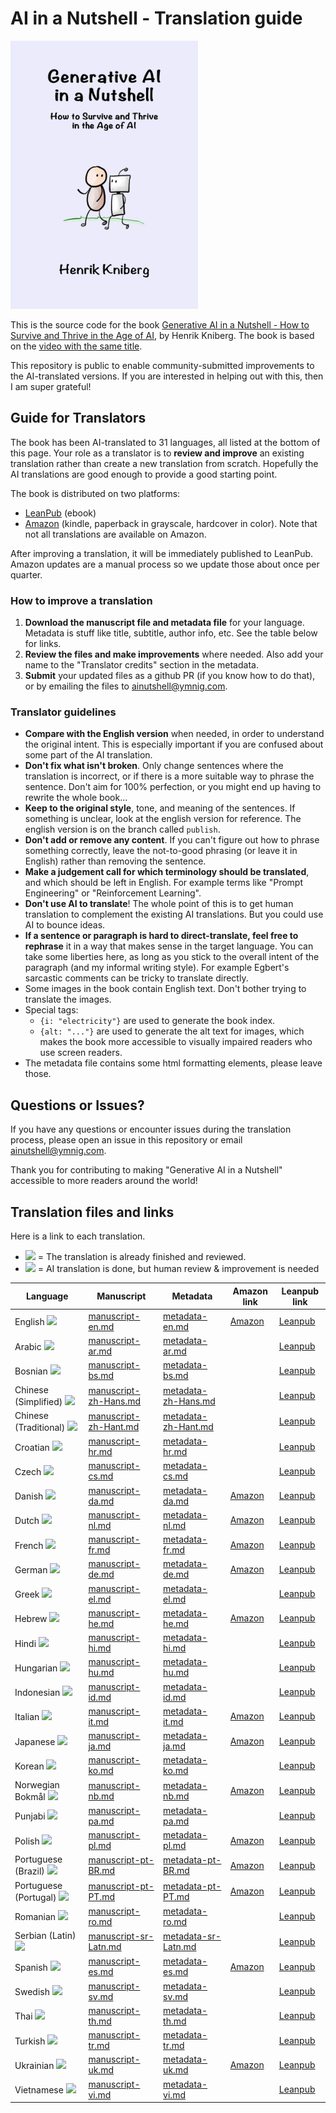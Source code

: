 # AI in a Nutshell - Translation guide

<img src="manuscript/resources/title_page.png" width="300" alt="Book Cover">

This is the source code for the book [Generative AI in a Nutshell - How to Survive and Thrive in the Age of AI](http://ymnig.ai/ainutshell), by Henrik Kniberg. The book is based on the [video with the same title](https://www.youtube.com/watch?v=2IK3DFHRFfw).

This repository is public to enable community-submitted improvements to the AI-translated versions. If you are interested in helping out with this, then I am super grateful!

## Guide for Translators

The book has been AI-translated to 31 languages, all listed at the bottom of this page. Your role as a translator is to **review and improve** an existing translation rather than create a new translation from scratch. Hopefully the AI translations are good enough to provide a good starting point.

The book is distributed on two platforms:

- [LeanPub](https://leanpub.com/ainutshell/) (ebook)
- [Amazon](https://www.amazon.com/Generative-AI-Nutshell-Survive-Thrive-ebook/dp/B0DSBFN12W/) (kindle, paperback in grayscale, hardcover in color). Note that not all translations are available on Amazon.

After improving a translation, it will be immediately published to LeanPub. Amazon updates are a manual process so we update those about once per quarter.

### How to improve a translation

1. **Download the manuscript file and metadata file** for your language. Metadata is stuff like title, subtitle, author info, etc. See the table below for links.
2. **Review the files and make improvements** where needed. Also add your name to the "Translator credits" section in the metadata.
3. **Submit** your updated files as a github PR (if you know how to do that), or by emailing the files to ainutshell@ymnig.com.

### Translator guidelines

- **Compare with the English version** when needed, in order to understand the original intent. This is especially important if you are confused about some part of the AI translation.
- **Don't fix what isn't broken**. Only change sentences where the translation is incorrect, or if there is a more suitable way to phrase the sentence. Don't aim for 100% perfection, or you might end up having to rewrite the whole book...
- **Keep to the original style**, tone, and meaning of the sentences. If something is unclear, look at the english version for reference. The english version is on the branch called `publish`.
- **Don't add or remove any content**. If you can't figure out how to phrase something correctly, leave the not-to-good phrasing (or leave it in English) rather than removing the sentence.
- **Make a judgement call for which terminology should be translated**, and which should be left in English. For example terms like "Prompt Engineering" or "Reinforcement Learning".
- **Don't use AI to translate**! The whole point of this is to get human translation to complement the existing AI translations. But you could use AI to bounce ideas.
- **If a sentence or paragraph is hard to direct-translate, feel free to rephrase** it in a way that makes sense in the target language. You can take some liberties here, as long as you stick to the overall intent of the paragraph (and my informal writing style). For example Egbert's sarcastic comments can be tricky to translate directly.
- Some images in the book contain English text. Don't bother trying to translate the images.
- Special tags:
  - `{i: "electricity"}` are used to generate the book index.
  - `{alt: "..."}` are used to generate the alt text for images, which makes the book more accessible to visually impaired readers who use screen readers.
- The metadata file contains some html formatting elements, please leave those.

## Questions or Issues?

If you have any questions or encounter issues during the translation process, please open an issue in this repository or email ainutshell@ymnig.com.

Thank you for contributing to making "Generative AI in a Nutshell" accessible to more readers around the world!

## Translation files and links

Here is a link to each translation.

- ![](https://img.shields.io/badge/done-green) = The translation is already finished and reviewed.
- ![](https://img.shields.io/badge/todo-red) = AI translation is done, but human review & improvement is needed

| Language                                                         | Manuscript                                                | Metadata                                            | Amazon link                                                                           | Leanpub link                                      |
| ---------------------------------------------------------------- | --------------------------------------------------------- | --------------------------------------------------- | ------------------------------------------------------------------------------------- | ------------------------------------------------- |
| English ![](https://img.shields.io/badge/done-green)             | [manuscript-en.md](manuscript/manuscript-en.md)           | [metadata-en.md](metadata/metadata-en.md)           | [Amazon](https://www.amazon.com/Generative-AI-Nutshell-Survive-Thrive/dp/B0DTK6ZVWX/) | [Leanpub](https://leanpub.com/ainutshell)         |
| Arabic ![](https://img.shields.io/badge/todo-red)                | [manuscript-ar.md](manuscript/manuscript-ar.md)           | [metadata-ar.md](metadata/metadata-ar.md)           |                                                                                       | [Leanpub](https://leanpub.com/ainutshell-ar)      |
| Bosnian ![](https://img.shields.io/badge/todo-red)               | [manuscript-bs.md](manuscript/manuscript-bs.md)           | [metadata-bs.md](metadata/metadata-bs.md)           |                                                                                       | [Leanpub](https://leanpub.com/ainutshell-bs)      |
| Chinese (Simplified) ![](https://img.shields.io/badge/todo-red)  | [manuscript-zh-Hans.md](manuscript/manuscript-zh-Hans.md) | [metadata-zh-Hans.md](metadata/metadata-zh-Hans.md) |                                                                                       | [Leanpub](https://leanpub.com/ainutshell-zh-Hans) |
| Chinese (Traditional) ![](https://img.shields.io/badge/todo-red) | [manuscript-zh-Hant.md](manuscript/manuscript-zh-Hant.md) | [metadata-zh-Hant.md](metadata/metadata-zh-Hant.md) |                                                                                       | [Leanpub](https://leanpub.com/ainutshell-zh-Hant) |
| Croatian ![](https://img.shields.io/badge/todo-red)              | [manuscript-hr.md](manuscript/manuscript-hr.md)           | [metadata-hr.md](metadata/metadata-hr.md)           |                                                                                       | [Leanpub](https://leanpub.com/ainutshell-hr)      |
| Czech ![](https://img.shields.io/badge/todo-red)                 | [manuscript-cs.md](manuscript/manuscript-cs.md)           | [metadata-cs.md](metadata/metadata-cs.md)           |                                                                                       | [Leanpub](https://leanpub.com/ainutshell-cs)      |
| Danish ![](https://img.shields.io/badge/todo-red)                | [manuscript-da.md](manuscript/manuscript-da.md)           | [metadata-da.md](metadata/metadata-da.md)           | [Amazon](https://www.amazon.de/dp/B0DWWVP5FM)                                         | [Leanpub](https://leanpub.com/ainutshell-da)      |
| Dutch ![](https://img.shields.io/badge/todo-red)                 | [manuscript-nl.md](manuscript/manuscript-nl.md)           | [metadata-nl.md](metadata/metadata-nl.md)           | [Amazon](https://www.amazon.nl/dp/B0DWXRZH65)                                         | [Leanpub](https://leanpub.com/ainutshell-nl)      |
| French ![](https://img.shields.io/badge/todo-red)                | [manuscript-fr.md](manuscript/manuscript-fr.md)           | [metadata-fr.md](metadata/metadata-fr.md)           | [Amazon](https://www.amazon.fr/dp/B0DWN1D7LD)                                         | [Leanpub](https://leanpub.com/ainutshell-fr)      |
| German ![](https://img.shields.io/badge/todo-red)                | [manuscript-de.md](manuscript/manuscript-de.md)           | [metadata-de.md](metadata/metadata-de.md)           | [Amazon](https://www.amazon.de/dp/B0DW4G7D6V)                                         | [Leanpub](https://leanpub.com/ainutshell-de)      |
| Greek ![](https://img.shields.io/badge/todo-red)                 | [manuscript-el.md](manuscript/manuscript-el.md)           | [metadata-el.md](metadata/metadata-el.md)           |                                                                                       | [Leanpub](https://leanpub.com/ainutshell-el)      |
| Hebrew ![](https://img.shields.io/badge/todo-red)                | [manuscript-he.md](manuscript/manuscript-he.md)           | [metadata-he.md](metadata/metadata-he.md)           | [Amazon](https://www.amazon.com/dp/B0DX681CTT)                                        | [Leanpub](https://leanpub.com/ainutshell-he)      |
| Hindi ![](https://img.shields.io/badge/todo-red)                 | [manuscript-hi.md](manuscript/manuscript-hi.md)           | [metadata-hi.md](metadata/metadata-hi.md)           |                                                                                       | [Leanpub](https://leanpub.com/ainutshell-hi)      |
| Hungarian ![](https://img.shields.io/badge/todo-red)             | [manuscript-hu.md](manuscript/manuscript-hu.md)           | [metadata-hu.md](metadata/metadata-hu.md)           |                                                                                       | [Leanpub](https://leanpub.com/ainutshell-hu)      |
| Indonesian ![](https://img.shields.io/badge/todo-red)            | [manuscript-id.md](manuscript/manuscript-id.md)           | [metadata-id.md](metadata/metadata-id.md)           |                                                                                       | [Leanpub](https://leanpub.com/ainutshell-id)      |
| Italian ![](https://img.shields.io/badge/todo-red)               | [manuscript-it.md](manuscript/manuscript-it.md)           | [metadata-it.md](metadata/metadata-it.md)           | [Amazon](https://www.amazon.it/dp/B0DWZZ1WP7)                                         | [Leanpub](https://leanpub.com/ainutshell-it)      |
| Japanese ![](https://img.shields.io/badge/todo-red)              | [manuscript-ja.md](manuscript/manuscript-ja.md)           | [metadata-ja.md](metadata/metadata-ja.md)           | [Amazon](https://www.amazon.co.jp/dp/B0DX5FZKNX)                                      | [Leanpub](https://leanpub.com/ainutshell-ja)      |
| Korean ![](https://img.shields.io/badge/todo-red)                | [manuscript-ko.md](manuscript/manuscript-ko.md)           | [metadata-ko.md](metadata/metadata-ko.md)           |                                                                                       | [Leanpub](https://leanpub.com/ainutshell-ko)      |
| Norwegian Bokmål ![](https://img.shields.io/badge/todo-red)      | [manuscript-nb.md](manuscript/manuscript-nb.md)           | [metadata-nb.md](metadata/metadata-nb.md)           | [Amazon](https://www.amazon.de/dp/B0DXBG3DMF)                                         | [Leanpub](https://leanpub.com/ainutshell-nb)      |
| Punjabi ![](https://img.shields.io/badge/todo-red)               | [manuscript-pa.md](manuscript/manuscript-pa.md)           | [metadata-pa.md](metadata/metadata-pa.md)           |                                                                                       | [Leanpub](https://leanpub.com/ainutshell-pa)      |
| Polish ![](https://img.shields.io/badge/todo-red)                | [manuscript-pl.md](manuscript/manuscript-pl.md)           | [metadata-pl.md](metadata/metadata-pl.md)           | [Amazon](https://www.amazon.pl/dp/B0DX2B4PVS)                                         | [Leanpub](https://leanpub.com/ainutshell-pl)      |
| Portuguese (Brazil) ![](https://img.shields.io/badge/todo-red)   | [manuscript-pt-BR.md](manuscript/manuscript-pt-BR.md)     | [metadata-pt-BR.md](metadata/metadata-pt-BR.md)     | [Amazon](https://www.amazon.com/dp/B0DWLMVHZ3)                                        | [Leanpub](https://leanpub.com/ainutshell-pt-BR)   |
| Portuguese (Portugal) ![](https://img.shields.io/badge/todo-red) | [manuscript-pt-PT.md](manuscript/manuscript-pt-PT.md)     | [metadata-pt-PT.md](metadata/metadata-pt-PT.md)     | [Amazon](https://www.amazon.es/dp/B0DWLQSS3R)                                         | [Leanpub](https://leanpub.com/ainutshell-pt-PT)   |
| Romanian ![](https://img.shields.io/badge/todo-red)              | [manuscript-ro.md](manuscript/manuscript-ro.md)           | [metadata-ro.md](metadata/metadata-ro.md)           |                                                                                       | [Leanpub](https://leanpub.com/ainutshell-ro)      |
| Serbian (Latin) ![](https://img.shields.io/badge/todo-red)       | [manuscript-sr-Latn.md](manuscript/manuscript-sr-Latn.md) | [metadata-sr-Latn.md](metadata/metadata-sr-Latn.md) |                                                                                       | [Leanpub](https://leanpub.com/ainutshell-sr-Latn) |
| Spanish ![](https://img.shields.io/badge/todo-red)               | [manuscript-es.md](manuscript/manuscript-es.md)           | [metadata-es.md](metadata/metadata-es.md)           | [Amazon](https://www.amazon.es/dp/B0DWLL4G7J)                                         | [Leanpub](https://leanpub.com/ainutshell-es)      |
| Swedish ![](https://img.shields.io/badge/todo-red)               | [manuscript-sv.md](manuscript/manuscript-sv.md)           | [metadata-sv.md](metadata/metadata-sv.md)           |                                                                                       | [Leanpub](https://leanpub.com/ainutshell-sv)      |
| Thai ![](https://img.shields.io/badge/todo-red)                  | [manuscript-th.md](manuscript/manuscript-th.md)           | [metadata-th.md](metadata/metadata-th.md)           |                                                                                       | [Leanpub](https://leanpub.com/ainutshell-th)      |
| Turkish ![](https://img.shields.io/badge/todo-red)               | [manuscript-tr.md](manuscript/manuscript-tr.md)           | [metadata-tr.md](metadata/metadata-tr.md)           |                                                                                       | [Leanpub](https://leanpub.com/ainutshell-tr)      |
| Ukrainian ![](https://img.shields.io/badge/todo-red)             | [manuscript-uk.md](manuscript/manuscript-uk.md)           | [metadata-uk.md](metadata/metadata-uk.md)           | [Amazon](https://www.amazon.de/dp/B0DX2K51SS)                                         | [Leanpub](https://leanpub.com/ainutshell-uk)      |
| Vietnamese ![](https://img.shields.io/badge/todo-red)            | [manuscript-vi.md](manuscript/manuscript-vi.md)           | [metadata-vi.md](metadata/metadata-vi.md)           |                                                                                       | [Leanpub](https://leanpub.com/ainutshell-vi)      |
